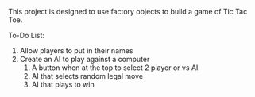 This project is designed to use factory objects to build a game of Tic Tac Toe.

To-Do List:
1. Allow players to put in their names
2. Create an AI to play against a computer
    1. A button when at the top to select 2 player or vs AI
    2. AI that selects random legal move
    3. AI that plays to win
